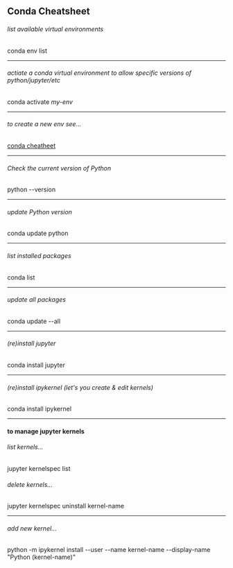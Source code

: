 
## Conda Cheatsheet  

###### list available virtual environments   
  
conda env list

---

###### actiate a conda virtual environment to allow specific versions of python/jupyter/etc   
  
conda activate *my-env*
  
---

###### to create a new env see...  
  
[conda cheatheet](https://conda.io/docs/_downloads/conda-cheatsheet.pdf)
  
---

###### Check the current version of Python   
  
python \-\-version
  
---

###### update Python version  
  
conda update python
  
---

###### list installed packages   
  
conda list

---  

###### update all packages  
  
conda update \-\-all
  
---

###### (re)install jupyter    
  
conda install jupyter
  
---

###### (re)install ipykernel (let's you create & edit kernels) 
  
conda install ipykernel
  
---

#### to manage jupyter kernels  

###### list kernels...  
  
jupyter kernelspec list  
  
###### delete kernels...   
jupyter kernelspec uninstall kernel-name
  
---  
###### add new kernel...   
python -m ipykernel install --user --name kernel-name --display-name "Python (kernel-name)"

